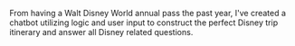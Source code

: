 From having a Walt Disney World annual pass the past year, I've created a chatbot utilizing 
logic and user input to construct the perfect Disney trip itinerary and answer all Disney related questions.
